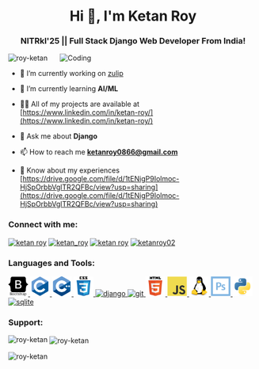 
<h1 align="center">Hi 👋, I'm Ketan Roy</h1>
<h3 align="center">NITRkl'25 || Full Stack Django Web Developer From India!</h3>
<img align="right" alt="Coding" width="400" src="https://user-images.githubusercontent.com/74038190/212746035-d5c61762-973c-44c0-aec7-887f3b7690e3.gif">

<p align="left"> <img src="https://komarev.com/ghpvc/?username=roy-ketan&label=Profile%20views&color=0e75b6&style=flat" alt="roy-ketan" /> </p>

- 🔭 I’m currently working on [zulip](https://github.com/zulip/zulip)

- 🌱 I’m currently learning **AI/ML**

- 👨‍💻 All of my projects are available at [https://www.linkedin.com/in/ketan-roy/](https://www.linkedin.com/in/ketan-roy/)

- 💬 Ask me about **Django**

- 📫 How to reach me **ketanroy0866@gmail.com**

- 📄 Know about my experiences [https://drive.google.com/file/d/1tENigP9Iolmoc-HjSpOrbbVglTR2QFBc/view?usp=sharing](https://drive.google.com/file/d/1tENigP9Iolmoc-HjSpOrbbVglTR2QFBc/view?usp=sharing)

<h3 align="left">Connect with me:</h3>
<p align="left">
<a href="https://codepen.io/ketan roy" target="blank"><img align="center" src="https://raw.githubusercontent.com/rahuldkjain/github-profile-readme-generator/master/src/images/icons/Social/codepen.svg" alt="ketan roy" height="30" width="40" /></a>
<a href="https://twitter.com/ketan_roy" target="blank"><img align="center" src="https://raw.githubusercontent.com/rahuldkjain/github-profile-readme-generator/master/src/images/icons/Social/twitter.svg" alt="ketan_roy" height="30" width="40" /></a>
<a href="https://linkedin.com/in/ketan roy" target="blank"><img align="center" src="https://raw.githubusercontent.com/rahuldkjain/github-profile-readme-generator/master/src/images/icons/Social/linked-in-alt.svg" alt="ketan roy" height="30" width="40" /></a>
<a href="https://auth.geeksforgeeks.org/user/ketanroy02" target="blank"><img align="center" src="https://raw.githubusercontent.com/rahuldkjain/github-profile-readme-generator/master/src/images/icons/Social/geeks-for-geeks.svg" alt="ketanroy02" height="30" width="40" /></a>
</p>

<h3 align="left">Languages and Tools:</h3>
<p align="left"> <a href="https://getbootstrap.com" target="_blank" rel="noreferrer"> <img src="https://raw.githubusercontent.com/devicons/devicon/master/icons/bootstrap/bootstrap-plain-wordmark.svg" alt="bootstrap" width="40" height="40"/> </a> <a href="https://www.cprogramming.com/" target="_blank" rel="noreferrer"> <img src="https://raw.githubusercontent.com/devicons/devicon/master/icons/c/c-original.svg" alt="c" width="40" height="40"/> </a> <a href="https://www.w3schools.com/cpp/" target="_blank" rel="noreferrer"> <img src="https://raw.githubusercontent.com/devicons/devicon/master/icons/cplusplus/cplusplus-original.svg" alt="cplusplus" width="40" height="40"/> </a> <a href="https://www.w3schools.com/css/" target="_blank" rel="noreferrer"> <img src="https://raw.githubusercontent.com/devicons/devicon/master/icons/css3/css3-original-wordmark.svg" alt="css3" width="40" height="40"/> </a> <a href="https://www.djangoproject.com/" target="_blank" rel="noreferrer"> <img src="https://cdn.worldvectorlogo.com/logos/django.svg" alt="django" width="40" height="40"/> </a> <a href="https://git-scm.com/" target="_blank" rel="noreferrer"> <img src="https://www.vectorlogo.zone/logos/git-scm/git-scm-icon.svg" alt="git" width="40" height="40"/> </a> <a href="https://www.w3.org/html/" target="_blank" rel="noreferrer"> <img src="https://raw.githubusercontent.com/devicons/devicon/master/icons/html5/html5-original-wordmark.svg" alt="html5" width="40" height="40"/> </a> <a href="https://developer.mozilla.org/en-US/docs/Web/JavaScript" target="_blank" rel="noreferrer"> <img src="https://raw.githubusercontent.com/devicons/devicon/master/icons/javascript/javascript-original.svg" alt="javascript" width="40" height="40"/> </a> <a href="https://www.linux.org/" target="_blank" rel="noreferrer"> <img src="https://raw.githubusercontent.com/devicons/devicon/master/icons/linux/linux-original.svg" alt="linux" width="40" height="40"/> </a> <a href="https://www.photoshop.com/en" target="_blank" rel="noreferrer"> <img src="https://raw.githubusercontent.com/devicons/devicon/master/icons/photoshop/photoshop-line.svg" alt="photoshop" width="40" height="40"/> </a> <a href="https://www.python.org" target="_blank" rel="noreferrer"> <img src="https://raw.githubusercontent.com/devicons/devicon/master/icons/python/python-original.svg" alt="python" width="40" height="40"/> </a> <a href="https://www.sqlite.org/" target="_blank" rel="noreferrer"> <img src="https://www.vectorlogo.zone/logos/sqlite/sqlite-icon.svg" alt="sqlite" width="40" height="40"/> </a> </p>
<h3 align="left">Support:</h3>

<p><img align="left" src="https://github-readme-stats.vercel.app/api/top-langs?username=roy-ketan&show_icons=true&locale=en&layout=compact" alt="roy-ketan" /></p>

<p>&nbsp;<img align="center" src="https://github-readme-stats.vercel.app/api?username=roy-ketan&show_icons=true&locale=en" alt="roy-ketan" /></p>

<p><img align="center" src="https://github-readme-streak-stats.herokuapp.com/?user=roy-ketan&" alt="roy-ketan" /></p>
